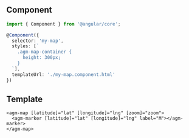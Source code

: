 ## Component

```typescript
import { Component } from '@angular/core';

@Component({
  selector: 'my-map',
  styles: [`
    .agm-map-container {
      height: 300px;
    }
  `],
  templateUrl: './my-map.component.html'
})
```

## Template

```angular2html
<agm-map [latitude]="lat" [longitude]="lng" [zoom]="zoom">
  <agm-marker [latitude]="lat" [longitude]="lng" label="M"></agm-marker>
</agm-map>
```
